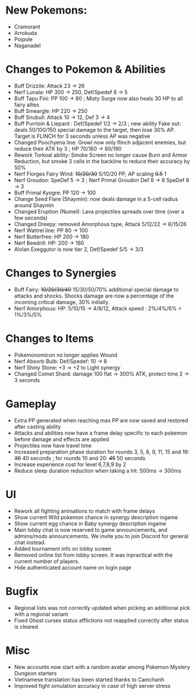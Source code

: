 # New Pokemons:
- Cramorant
- Arrokuda
- Poipole
- Naganadel

# Changes to Pokemon & Abilities

- Buff Drizzile: Attack 23 → 26
- Nerf Lunala: HP 300 → 250, Def/Spedef 8 → 5
- Buff Tapu Fini: PP 100 → 80 ; Misty Surge now also heals 30 HP to all fairy allies
- Buff Smeargle: HP 220 → 250
- Buff Snubull: Attack 10 → 12, Def 3 → 4
- Buff Purrloin & Liepard : Def/Spedef 1/2 → 2/3 ; new ability Fake out: deals 50/100/150 special damage to the target, then lose 30% AP. Target is FLINCH for 3 seconds unless AP was negative
- Changed Poochyena line: Growl now only flinch adjacent enemies, but reduce their ATK by 3 ; HP 70/160 → 80/190
- Rework Torkoal ability: Smoke Screen no longer cause Burn and Armor Reduction, but smoke 3 cells in the backline to reduce their accuracy by 50%
- Nerf Florges Fairy Wind: ~~10/20/30~~ 5/10/20 PP, AP scaling ~~0.5~~ 1
- Nerf Groudon: SpeDef 5 → 3 ; Nerf Primal Groudon Def 8 → 6 SpeDef 8 → 3
- Buff Primal Kyogre: PP 120 → 100
- Change Seed Flare (Shaymin): now deals damage in a 5-cell radius around Shaymin
- Changed Eruption (Numel): Lava projectiles spreads over time (over a few seconds)
- Changed Dreepy: removed Amorphous type, Attack 5/12/22 → 6/15/26
- Nerf Wattrel line: PP 80 → 100
- Nerf Butterfree: HP 200 → 180
- Nerf Beedrill: HP: 200 → 180
- Alolan Exeggutor is now tier 2, Def/Spedef 5/5 → 3/3

# Changes to Synergies

- Buff Fairy: ~~10/20/30/40~~ 15/30/50/70% additional special damage to attacks and shocks. Shocks damage are now a percentage of the incoming critical damage, 30% initially.
- Nerf Amorphous: HP: 5/10/15 → 4/8/12, Attack speed : 2%/4%/6% > 1%/3%/5%

# Changes to Items

- Pokemonomicon no longer applies Wound
- Nerf Absorb Bulb: Def/Spedef: 10 → 8
- Nerf Shiny Stone: +3 → +2 to Light synergy
- Changed Comet Shard: damage 100 flat → 300% ATK, protect time 2 → 3 seconds

# Gameplay

- Extra PP generated when reaching max PP are now saved and restored after casting ability
- Attacks and abilities now have a frame delay specific to each pokemon before damage and effects are applied
- Projectiles now have travel time
- Increased preparation phase duration for rounds 3, 5, 8, 9, 11, 15 and 19: ~~30~~ 40 seconds ; for rounds 10 and 20: ~~45~~ 50 seconds
- Increase experience cost for level 6,7,8,9 by 2
- Reduce sleep duration reduction when taking a hit: 500ms → 300ms

# UI

- Rework all fighting animations to match with frame delays
- Show current Wild pokemon chance in synergy description ingame
- Show current egg chance in Baby synergy description ingame
- Main lobby chat is now reserved to game announcements, and admins/mods announcements. We invite you to join Discord for general chat instead.
- Added tournament info on lobby screen
- Removed online list from lobby screen. It was inpractical with the current number of players.
- Hide authenticated account name on login page

# Bugfix

- Regional lists was not correctly updated when picking an additional pick with a regional variant
- Fixed Ghost curses status afflictions not reapplied correctly after status is cleared

# Misc

- New accounts now start with a random avatar among Pokemon Mystery Dungeon starters
- Vietnamese translation has been started thanks to Camchanh
- Improved fight simulation accuracy in case of high server stress
